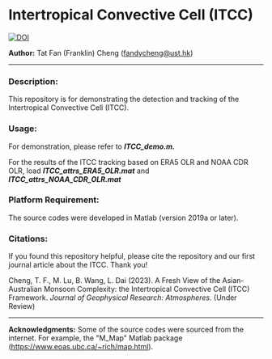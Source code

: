 # Intertropical Convective Cell (ITCC)

[![DOI](https://zenodo.org/badge/703332420.svg)](https://zenodo.org/badge/latestdoi/703332420)

**Author:** Tat Fan (Franklin) Cheng (fandycheng@ust.hk)

---

### Description: ###  
This repository is for demonstrating the detection and tracking of the Intertropical Convective Cell (ITCC). 

### Usage: ###  
For demonstration, please refer to ***ITCC_demo.m.***

For the results of the ITCC tracking based on ERA5 OLR and NOAA CDR OLR, load ***ITCC_attrs_ERA5_OLR.mat*** and ***ITCC_attrs_NOAA_CDR_OLR.mat***
    
### Platform Requirement: ###  
The source codes were developed in Matlab (version 2019a or later).

### Citations: ### 
If you found this repository helpful, please cite the repository and our first journal article about the ITCC. Thank you!

Cheng, T. F., M. Lu, B. Wang, L. Dai (2023). A Fresh View of the Asian-Australian Monsoon Complexity: the Intertropical Convective Cell (ITCC) Framework. *Journal of Geophysical Research: Atmospheres*. (Under Review)

---
**Acknowledgments:** Some of the source codes were sourced from the internet. For example, the "M_Map" Matlab package (https://www.eoas.ubc.ca/~rich/map.html).